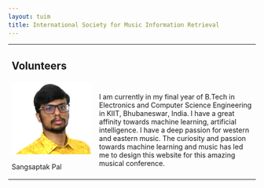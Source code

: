 ```yaml
---
layout: tuim
title: International Society for Music Information Retrieval
---
```

<table class="customtable">
    <tr>
        <td class="teamsection" colspan="4">
            <h2>Volunteers</h2>
        </td>
    </tr>
    <tr>
        <td class="avatarbox">
            <img src="assets\volunteers\sangsaptak-pal.jpg" alt="Avatar" class="avatar">
            <p class = "avatarname">Sangsaptak Pal</p>    
        </td>
        <td class="volunteerinfo">
            <p>I am currently in my final year of B.Tech in Electronics and Computer Science Engineering in KIIT, Bhubaneswar, India. I have a great affinity towards machine learning, artificial intelligence. I have a deep passion for western and eastern music. The curiosity and passion towards machine learning and music has led me to design this website for this amazing musical conference.</p>
        </td>
    </tr>
</table>
